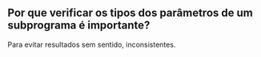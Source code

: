## Por que verificar os tipos dos parâmetros de um subprograma é importante?

Para evitar resultados sem sentido, inconsistentes.


